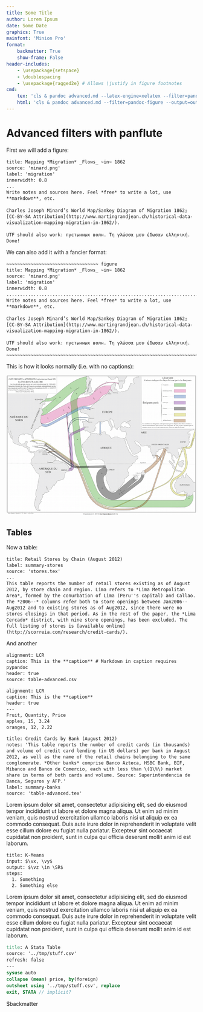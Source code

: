 ```yaml
---
title: Some Title
author: Lorem Ipsum
date: Some Date
graphics: True
mainfont: 'Minion Pro'
format:
	backmatter: True
	show-frame: False
header-includes:
    - \usepackage{setspace}
    - \doublespacing
    - \usepackage{ragged2e} # Allows \justify in figure footnotes
cmd:
	tex: 'cls & pandoc advanced.md --latex-engine=xelatex --filter=pandoc-figure --output=output.pdf && output.pdf'
	html: 'cls & pandoc advanced.md --filter=pandoc-figure --output=output.html && output.html'
---
```


# Advanced filters with panflute

First we will add a figure:

~~~ figure 
title: Mapping *Migration* _Flows_ ~in~ 1862
source: 'minard.png'
label: 'migration'
innerwidth: 0.8
...
Write notes and sources here. Feel *free* to write a lot, use **markdown**, etc.

Charles Joseph Minard’s World Map/Sankey Diagram of Migration 1862; [CC-BY-SA Attribution](http://www.martingrandjean.ch/historical-data-visualization-mapping-migration-in-1862/).

UTF should also work: пустынных волн. Τη γλώσσα μου έδωσαν ελληνική. Done!
~~~


We can also add it with a fancier format:

```
~~~~~~~~~~~~~~~~~~~~~~~~~~~~~~~~~~ figure 
title: Mapping *Migration* _Flows_ ~in~ 1862
source: 'minard.png'
label: 'migration'
innerwidth: 0.8
...............................................................................
Write notes and sources here. Feel *free* to write a lot, use **markdown**, etc.

Charles Joseph Minard’s World Map/Sankey Diagram of Migration 1862; [CC-BY-SA Attribution](http://www.martingrandjean.ch/historical-data-visualization-mapping-migration-in-1862/).

UTF should also work: пустынных волн. Τη γλώσσα μου έδωσαν ελληνική. Done!
~~~~~~~~~~~~~~~~~~~~~~~~~~~~~~~~~~~~~~~~~~~~~~~~~~~~~~~~~~~~~~~~~~~~~~~~~~~~~~~
```


This is how it looks normally (i.e. with no captions):

![ Mapping *Migration* _Flows_ ~in~ 1862](minard.png "Mapping Migration Flows in 1862")

## Tables

Now a table:


~~~ table
title: Retail Stores by Chain (August 2012)
label: summary-stores
source: 'stores.tex'
...
This table reports the number of retail stores existing as of August 2012, by store chain and region. Lima refers to *Lima Metropolitan Area*, formed by the conurbation of Lima (Peru''s capital) and Callao. The *2006--* columns refer both to store openings between Jan2006--Aug2012 and to existing stores as of Aug2012, since there were no stores closings in that period. As in the rest of the paper, the *Lima Cercado* district, with nine store openings, has been excluded. The full listing of stores is [available online](http://scorreia.com/research/credit-cards/).
~~~




And another


~~~ table
alignment: LCR
caption: This is the **caption** # Markdown in caption requires pypandoc
header: true
source: table-advanced.csv
~~~


~~~ table
alignment: LCR
caption: This is the **caption**
header: true
---
Fruit, Quantity, Price  
apples, 15, 3.24  
oranges, 12, 2.22  
~~~



~~~ table
title: Credit Cards by Bank (August 2012)
notes: 'This table reports the number of credit cards (in thousands) and volume of credit card lending (in US dollars) per bank in August 2012, as well as the name of the retail chains belonging to the same conglomerate. *Other banks* comprise Banco Azteca, HSBC Bank, BIF, Mibanco and Banco de Comercio, each with less than \(1\%\) market share in terms of both cards and volume. Source: Superintendencia de Banca, Seguros y AFP.'
label: summary-banks
source: 'table-advanced.tex'
~~~

Lorem ipsum dolor sit amet, consectetur adipisicing elit, sed do eiusmod
tempor incididunt ut labore et dolore magna aliqua. Ut enim ad minim veniam,
quis nostrud exercitation ullamco laboris nisi ut aliquip ex ea commodo
consequat. Duis aute irure dolor in reprehenderit in voluptate velit esse
cillum dolore eu fugiat nulla pariatur. Excepteur sint occaecat cupidatat non
proident, sunt in culpa qui officia deserunt mollit anim id est laborum.


~~~ algorithms
title: K-Means
input: $\vx, \vy$
output: $\vz \in \SR$
steps:
  1. Something
  2. Something else
~~~

Lorem ipsum dolor sit amet, consectetur adipisicing elit, sed do eiusmod
tempor incididunt ut labore et dolore magna aliqua. Ut enim ad minim veniam,
quis nostrud exercitation ullamco laboris nisi ut aliquip ex ea commodo
consequat. Duis aute irure dolor in reprehenderit in voluptate velit esse
cillum dolore eu fugiat nulla pariatur. Excepteur sint occaecat cupidatat non
proident, sunt in culpa qui officia deserunt mollit anim id est laborum.

~~~ stata
title: A Stata Table
source: '../tmp/stuff.csv'
refresh: false
---
sysuse auto
collapse (mean) price, by(foreign)
outsheet using '../tmp/stuff.csv', replace
exit, STATA // implicit?
~~~


$backmatter